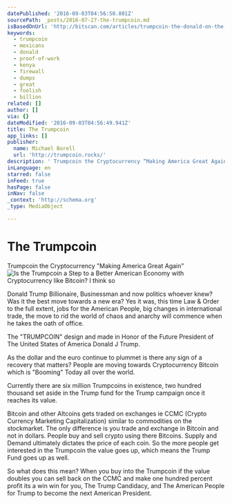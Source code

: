 ```yaml
---
datePublished: '2016-09-03T04:56:50.801Z'
sourcePath: _posts/2016-07-27-the-trumpcoin.md
isBasedOnUrl: 'http://bitscan.com/articles/trumpcoin-the-donald-on-the-blockchain'
keywords:
  - trumpcoin
  - mexicans
  - donald
  - proof-of-work
  - kenya
  - firewall
  - dumps
  - great
  - foolish
  - billion
related: []
author: []
via: {}
dateModified: '2016-09-03T04:56:49.941Z'
title: The Trumpcoin
app_links: []
publisher:
  name: Michael Borell
  url: 'http://trumpcoin.rocks/'
description: ' Trumpcoin the Cryptocurrency “Making America Great Again"'
inLanguage: en
starred: false
inFeed: true
hasPage: false
inNav: false
_context: 'http://schema.org'
_type: MediaObject

---
```

# The Trumpcoin

Trumpcoin the Cryptocurrency "Making America Great Again"
![Is the Trumpcoin a Step to a Better American Economy with Cryptocurrency like Bitcoin? I think so](https://s3-us-west-2.amazonaws.com/the-grid-img/p/6ca1d92e97a713d97b0d726c91fafd520d1a794b.png)

Donald Trump Billionaire, Businessman and now politics whoever knew? Was it the best move towards a new era? Yes it was, this time Law & Order to the full extent, jobs for the American People, big changes in international trade, the move to rid the world of chaos and anarchy will commence when he takes the oath of office.

The "TRUMPCOIN" design and made in Honor of the Future President of The United States of America Donald J Trump.

As the dollar and the euro continue to plummet is there any sign of a recovery that matters? People are moving towards Cryptocurrency Bitcoin which is "Booming" Today all over the world.

Currently there are six million Trumpcoins in existence, two hundred thousand set aside in the Trump fund for the Trump campaign once it reaches its value.

Bitcoin and other Altcoins gets traded on exchanges ie CCMC (Crypto Currency Marketing Capitalization) similar to commodities on the stockmarket. The only difference is you trade and exchange in Bitcoin and not in dollars. People buy and sell crypto using there Bitcoins. Supply and Demand ultimately dictates the price of each coin. So the more people get interested in the Trumpcoin the value goes up, which means the Trump Fund goes up as well.

So what does this mean? When you buy into the Trumpcoin if the value doubles you can sell back on the CCMC and make one hundred percent profit its a win win for you, The Trump Candidacy, and The American People for Trump to become the next American President.
